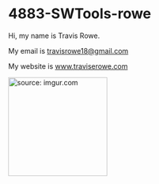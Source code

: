 # 4883-SWTools-rowe

Hi, my name is Travis Rowe.

My email is travisrowe18@gmail.com

My website is www.traviserowe.com

<a href="http://imgur.com/xbt4Q8L"><img src="http://i.imgur.com/xbt4Q8L.jpg" title="source: imgur.com" width=200/></a>
